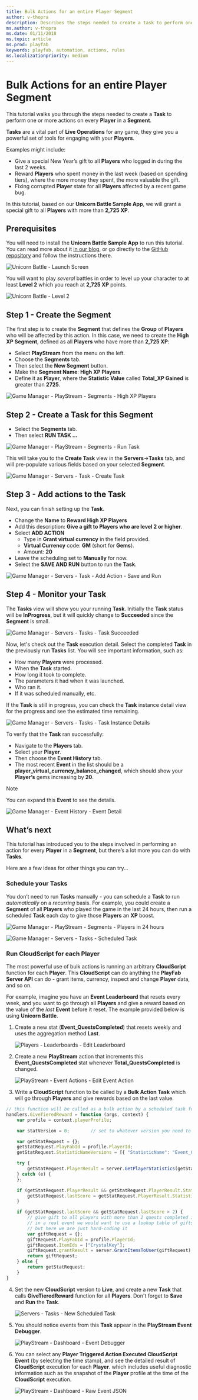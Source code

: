 ```yaml
---
title: Bulk Actions for an entire Player Segment
author: v-thopra
description: Describes the steps needed to create a task to perform one or more actions on every player in a segment.
ms.author: v-thopra
ms.date: 01/11/2018
ms.topic: article
ms.prod: playfab
keywords: playfab, automation, actions, rules
ms.localizationpriority: medium
---
```


# Bulk Actions for an entire Player Segment

This tutorial walks you through the steps needed to create a **Task** to perform one or more actions on every **Player** in a **Segment**.

**Tasks** are a vital part of **Live Operations** for any game, they give you a powerful set of tools for engaging with your **Players**.

Examples might include:

- Give a special New Year’s gift to all **Players** who logged in during the last 2 weeks.
- Reward **Players** who spent money in the last week (based on spending tiers), where the more money they spent, the more valuable the gift.
- Fixing corrupted **Player** state for all **Players** affected by a recent game bug.

In this tutorial, based on our **Unicorn Battle Sample App**, we will grant a special gift to all **Players** with more than **2,725 XP**.

## Prerequisites

You will need to install the **Unicorn Battle Sample App** to run this tutorial. You can read more about it [in our blog](https://playfab.com/check-out-unicorn-battle/), or go directly to the [GitHub repository](https://github.com/PlayFab/UnicornBattle) and follow the instructions there.

![Unicorn Battle - Launch Screen](media/tutorials/unicorn-battle-launch-screen.png)  

You will want to play *several* battles in order to level up your character to at least **Level 2** which you reach at **2,725 XP** points.

![Unicorn Battle - Level 2](media/tutorials/unicorn-battle-level-two.png)

## Step 1 - Create the Segment

The first step is to create the **Segment** that defines the **Group** of **Players** who will be affected by this action. In this case, we need to create the **High XP Segment**, defined as all **Players** who have more than **2,725 XP**:

- Select **PlayStream** from the menu on the left.
- Choose the **Segments** tab.
- Then select the **New Segment** button.
- Make the **Segment Name**: **High XP Players**.
- Define it as **Player**, where the **Statistic Value** called **Total_XP Gained** is greater than **2725**.

![Game Manager - PlayStream - Segments - High XP Players](media/tutorials/game-manager-segments-high-xp-players.png)

## Step 2 - Create a Task for this Segment

- Select the **Segments** tab.
- Then select **RUN TASK …**

![Game Manager - PlayStream - Segments - Run Task](media/tutorials/game-manager-segments-run-task.png)

This will take you to the **Create Task** view in the **Servers**->**Tasks** tab, and will pre-populate various fields based on your selected **Segment**.

![Game Manager - Servers - Task - Create Task](media/tutorials/game-manager-servers-task-create-task.png)

## Step 3 - Add actions to the Task

Next, you can finish setting up the **Task**.

- Change the **Name** to **Reward High XP Players**
- Add this description: **Give a gift to Players who are level 2 or higher**.
- Select **ADD ACTION**
  - Type in **Grant virtual currency** in the field provided.
  - **Virtual Currency** code: **GM** (short for **Gems**).
  - Amount: **20**
- Leave the scheduling set to **Manually** for now.
- Select the **SAVE AND RUN** button to run the **Task**.

![Game Manager - Servers - Task - Add Action - Save and Run](media/tutorials/game-manager-servers-task-add-action-save-and-run.png)

## Step 4 - Monitor your Task

The **Tasks** view will show you your running **Task**. Initially the **Task** status will be **InProgress**, but it will quickly change to **Succeeded** since the **Segment** is small.

![Game Manager - Servers - Tasks - Task Succeeded](media/tutorials/game-manager-servers-tasks-task-succeeded.png)

Now, let's check out the **Task** execution detail. Select the completed **Task** in the previously run **Tasks** list. You will see important information, such as:

- How many **Players** were processed.
- When the **Task** started.
- How long it took to complete.
- The parameters it had when it was launched.
- Who ran it.
- If it was scheduled manually, etc.

If the **Task** is still in progress, you can check the **Task** instance detail view for the progress and see the estimated time remaining.

![Game Manager - Servers - Tasks - Task Instance Details](media/tutorials/game-manager-servers-tasks-task-instance-details.png)

To verify that the **Task** ran successfully:

- Navigate to the **Players** tab.
- Select your **Player**.
- Then choose the **Event History** tab.
- The most recent **Event** in the list should be a **player_virtual_currency_balance_changed**, which should show your **Player’s** gems increasing by **20**.

> [!NOTE]
> You can expand this **Event** to see the details.

![Game Manager - Event History - Event Detail](media/tutorials/game-manager-event-history-event-detail.png)

## What’s next

This tutorial has introduced you to the steps involved in performing an action for every **Player** in a **Segment**, but there’s a lot more you can do with **Tasks**.

Here are a few ideas for other things you can try...

### Schedule your Tasks

You don’t need to run **Tasks** manually - you can schedule a **Task** to run *automatically* on a *recurring* basis. For example, you could create a **Segment** of all **Players** who played the game in the last 24 hours, then run a scheduled **Task** each day to give those **Players** an **XP** boost.

![Game Manager - PlayStream - Segments - Players in 24 hours](media/tutorials/game-manager-segments-players-in-24-hours.png)

![Game Manager - Servers - Tasks - Scheduled Task](media/tutorials/game-manager-servers-tasks-scheduled-task.png)

### Run CloudScript for each Player

The most powerful use of bulk actions is running an arbitrary **CloudScript** function for each **Player**. This **CloudScript** can do anything the **PlayFab Server API** can do - grant items, currency, inspect and change **Player** data, and so on.

For example, imagine you have an **Event Leaderboard** that resets every week, and you want to go through all **Players** and give a reward based on the value of the *last* **Event** before it reset. The example provided below is using **Unicorn Battle**.

1. Create a new stat (**Event_QuestsCompleted**) that resets weekly and uses the aggregation method **Last**.

   ![Players - Leaderboards - Edit Leaderboard](media/tutorials/players-leaderboards-edit-leaderboard.png)

2. Create a new **PlayStream** action that increments this **Event_QuestsCompleted** stat whenever **Total_QuestsCompleted** is changed.

   ![PlayStream - Event Actions - Edit Event Action](media/tutorials/playstream-event-actions-edit-event-action.png)

3. Write a **CloudScript** function to be called by a **Bulk Action Task** which will go through **Players** and give rewards based on the last value.

```javascript
// this function will be called as a bulk action by a scheduled task for players in a segment
handlers.GiveTieredReward = function (args, context) {
	var profile = context.playerProfile;

	var statVersion = 0;        // set to whatever version you need to use

	var getStatRequest = {};
	getStatRequest.PlayFabId = profile.PlayerId;
	getStatRequest.StatisticNameVersions = [{ "StatisticName": "Event_QuestsCompleted", "Version": statVersion }];

	try {
		getStatRequest.PlayerResult = server.GetPlayerStatistics(getStatRequest);
	} catch (e) {
	};

	if (getStatRequest.PlayerResult && getStatRequest.PlayerResult.Statistics.length > 0) {
		getStatRequest.lastScore = getStatRequest.PlayerResult.Statistics[0].Value
	}

	if (getStatRequest.lastScore && getStatRequest.lastScore > 2) {
		// give gift to all players with more than 2 quests completed in last event
		// in a real event we would want to use a lookup table of gifts
		// but here we are just hard-coding it
		var giftRequest = {};
		giftRequest.PlayFabId = profile.PlayerId;
		giftRequest.ItemIds = ["CrystalKey"];
		giftRequest.grantResult = server.GrantItemsToUser(giftRequest);
		return giftRequest;
	} else {
		return getStatRequest;
	}
}
```

4. Set the new **CloudScript** version to **Live**, and create a new **Task** that calls **GiveTieredReward** function for all **Players**. Don't forget to **Save** and **Run** the **Task**.

   ![Servers - Tasks - New Scheduled Task](media/tutorials/servers-tasks-new-scheduled-task.png)

5. You should notice events from this **Task** appear in the **PlayStream Event Debugger**.

   ![PlayStream - Dashboard - Event Debugger](media/tutorials/playstream-dashboard-event-debugger.png)

6. You can select any **Player Triggered Action Executed CloudScript Event** (by selecting the time stamp), and see the detailed result of **CloudScript** execution for each **Player**. which includes useful diagnostic information such as the snapshot of the **Player** profile at the time of the **CloudScript** execution.

   ![PlayStream - Dashboard - Raw Event JSON](media/tutorials/playstream-dashboard-raw-event-json.png)
